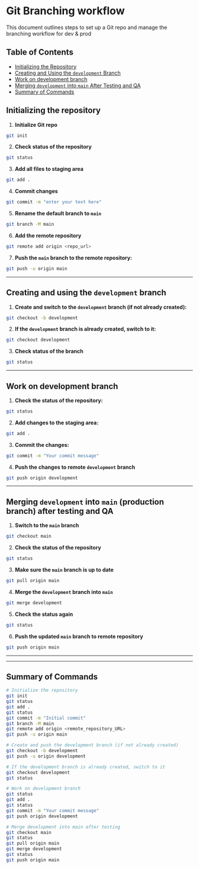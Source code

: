 # Git Branching workflow

This document outlines steps to set up a Git repo and manage the branching workflow for dev & prod

## Table of Contents
  - [Initializing the Repository](#initializing-the-repository)
  - [Creating and Using the `development` Branch](#creating-and-using-the-development-branch)
  - [Work on development branch](#work-on-development-branch)
  - [Merging `development` into `main` After Testing and QA](#merging-development-into-main-after-testing-and-qa)
  - [Summary of Commands](#summary-of-commands)

## Initializing the repository

1. **Initialize Git repo**

```bash
git init
```

2. **Check status of the repository**

```bash
git status
```

3. **Add all files to staging area**

```bash
git add .
```

4. **Commit changes**

```bash
git commit -m "enter your text here"
```

5. **Rename the default branch to `main`**

```bash
git branch -M main
```

6. **Add the remote repository**

```bash
git remote add origin <repo_url>
```

7. **Push the `main` branch to the remote repository:**

```bash
git push -u origin main
```

---
## Creating and using the `development` branch

1. **Create and switch to the `development` branch (if not already created):**

```bash
git checkout -b development
```
2. **If the `development` branch is already created, switch to it:**

```bash
git checkout development
```

3. **Check status of the branch**

```bash
git status
```

---
## Work on development branch

1. **Check the status of the repository:**

```bash
git status
```

2. **Add changes to the staging area:**

```bash
git add .
```

3. **Commit the changes:**

```bash
git commit -m "Your commit message"
```

4. **Push the changes to remote `development` branch**

```bash
git push origin development
```

---
## Merging `development` into `main` (production branch) after testing and QA

1. **Switch to the `main` branch**

```bash
git checkout main
```

2. **Check the status of the repository**

```bash
git status
```

3. **Make sure the `main` branch is up to date**

```bash
git pull origin main
```

4. **Merge the `development` branch into `main`**
```bash
git merge development
```

5. **Check the status again**
```bash
git status
```

6. **Push the updated `main` branch to remote repository**
```bash
git push origin main
```
---
---
## Summary of Commands

```bash
# Initialize the repository
git init
git status
git add .
git status
git commit -m "Initial commit"
git branch -M main
git remote add origin <remote_repository_URL>
git push -u origin main

# Create and push the development branch (if not already created)
git checkout -b development
git push -u origin development

# If the development branch is already created, switch to it
git checkout development
git status

# Work on development branch
git status
git add .
git status
git commit -m "Your commit message"
git push origin development

# Merge development into main after testing
git checkout main
git status
git pull origin main
git merge development
git status
git push origin main

